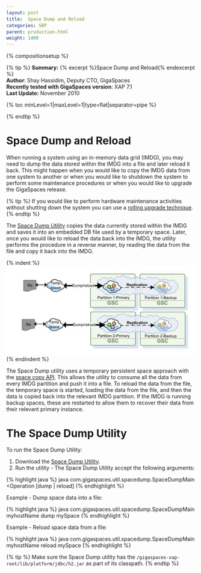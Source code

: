 ```yaml
---
layout: post
title:  Space Dump and Reload
categories: SBP
parent: production.html
weight: 1400
---
```


{% compositionsetup %}

{% tip %}
**Summary:** {% excerpt %}Space Dump and Reload{% endexcerpt %}<br/>
**Author**: Shay Hassidim, Deputy CTO, GigaSpaces<br/>
**Recently tested with GigaSpaces version**: XAP 7.1<br/>
**Last Update:** November 2010<br/>

{% toc minLevel=1|maxLevel=1|type=flat|separator=pipe %}

{% endtip %}

# Space Dump and Reload
When running a system using an in-memory data grid (IMDG), you may need to dump the data stored within the IMDG into a file and later reload it back. This might happen when you would like to copy the IMDG data from one system to another or when you would like to shutdown the system to perform some maintenance procedures or when you would like to upgrade the GigaSpaces release.

{% tip %}
If you would like to perform hardware maintenance activities without shutting down the system you can use a [rolling upgrade technique]({%latestjavaurl%}/deploying-onto-the-service-grid.html#HotDeploy).
{% endtip %}

The [Space Dump Utility](/attachment_files/sbp/spacedump.zip) copies the data currently stored within the IMDG and saves it into an embedded DB file used by a temporary space. Later, once you would like to reload the data back into the IMDG, the utility performs the procedure in a reverse manner, by reading the data from the file and copy it back into the IMDG.

{% indent %}
![spaceDumpReload.jpg](/attachment_files/sbp/spaceDumpReload.jpg)
{% endindent %}

The Space Dump utility uses a temporary persistent space approach with the [space copy API](http://www.gigaspaces.com/docs/JavaDoc{%latestxaprelease%}/com/j_spaces/core/admin/IRemoteJSpaceAdmin.html#spaceCopy). This allows the utility to consume all the data from every IMDG partition and push it into a file. To reload the data from the file, the temporary space is started, loading the data from the file, and then the data is copied back into the relevant IMDG partition. If the IMDG is running backup spaces, these are restarted to allow them to recover their data from their relevant primary instance.

# The Space Dump Utility
To run the Space Dump Utility:

1. Download the [Space Dump Utility](/attachment_files/sbp/spacedump.zip).
2. Run the utility - The Space Dump Utility accept the following arguments:

{% highlight java %}
java com.gigaspaces.util.spacedump.SpaceDumpMain <lookup locator> <Operation [dump | reload] <spaceName>
{% endhighlight %}

Example - Dump space data into a file:

{% highlight java %}
java com.gigaspaces.util.spacedump.SpaceDumpMain myhostName dump mySpace
{% endhighlight %}

Example - Reload space data from a file:

{% highlight java %}
java com.gigaspaces.util.spacedump.SpaceDumpMain myhostName reload mySpace
{% endhighlight %}

{% tip %}
Make sure the Space Dump utility has the `/gigaspaces-xap-root/lib/platform/jdbc/h2.jar` as part of its classpath.
{% endtip %}

